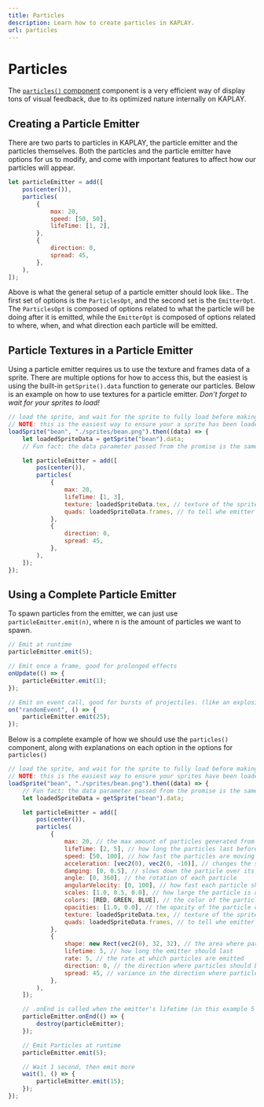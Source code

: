 ```yaml
---
title: Particles
description: Learn how to create particles in KAPLAY.
url: particles
---
```


# Particles

The [`particles()` component](/docs/api/ctx/particles) component is a very efficient way of display tons of visual
feedback, due to its optimized nature internally on KAPLAY.

## Creating a Particle Emitter

There are two parts to particles in KAPLAY, the particle emitter and the
particles themselves. Both the particles and the particle emitter have options
for us to modify, and come with important features to affect how our particles
will appear.

```js
let particleEmitter = add([
    pos(center()),
    particles(
        {
            max: 20,
            speed: [50, 50],
            lifeTime: [1, 2],
        },
        {
            direction: 0,
            spread: 45,
        },
    ),
]);
```

Above is what the general setup of a particle emitter should look like.. The
first set of options is the `ParticlesOpt`, and the second set is the
`EmitterOpt`. The `ParticlesOpt` is composed of options related to what the
particle will be doing after it is emitted, while the `EmitterOpt` is composed
of options related to where, when, and what direction each particle will be
emitted.

## Particle Textures in a Particle Emitter

Using a particle emitter requires us to use the texture and frames data of a
sprite. There are multiple options for how to access this, but the easiest is
using the built-in `getSprite().data` function to generate our particles. Below
is an example on how to use textures for a particle emitter. _Don't forget to
wait for your sprites to load!_

```js
// load the sprite, and wait for the sprite to fully load before making the particle emitter
// NOTE: this is the easiest way to ensure your a sprite has been loaded, but not the best
loadSprite("bean", "./sprites/bean.png").then((data) => {
    let loadedSpriteData = getSprite("bean").data;
    // Fun fact: the data parameter passed from the promise is the same as getSprite().data

    let particleEmitter = add([
        pos(center()),
        particles(
            {
                max: 20,
                lifeTime: [1, 3],
                texture: loadedSpriteData.tex, // texture of the sprite
                quads: loadedSpriteData.frames, // to tell whe emitter what frames of the sprite to use
            },
            {
                direction: 0,
                spread: 45,
            },
        ),
    ]);
});
```

## Using a Complete Particle Emitter

To spawn particles from the emitter, we can just use `particleEmitter.emit(n)`,
where n is the amount of particles we want to spawn.

```js
// Emit at runtime
particleEmitter.emit(5);

// Emit once a frame, good for prolonged effects
onUpdate(() => {
    particleEmitter.emit(1);
});

// Emit on event call, good for bursts of projectiles. (like an explosion)
on("randomEvent", () => {
    particleEmitter.emit(25);
});
```

Below is a complete example of how we should use the `particles()` component,
along with explanations on each option in the options for `particles()`

```js
// load the sprite, and wait for the sprite to fully load before making the particle emitter
// NOTE: this is the easiest way to ensure your sprites have been loaded, but not the best
loadSprite("bean", "./sprites/bean.png").then((data) => {
    // Fun fact: the data parameter passed from the promise is the same as getSprite().data
    let loadedSpriteData = getSprite("bean").data;

    let particleEmitter = add([
        pos(center()),
        particles(
            {
                max: 20, // the max amount of particles generated from this emitter at one time
                lifeTime: [2, 5], // how long the particles last before being destroyed
                speed: [50, 100], // how fast the particles are moving
                acceleration: [vec2(0), vec2(0, -10)], // changes the speed of the particle over its lifetime
                damping: [0, 0.5], // slows down the particle over its lifetime
                angle: [0, 360], // the rotation of each particle
                angularVelocity: [0, 100], // how fast each particle should be rotating
                scales: [1.0, 0.5, 0.0], // how large the particle is over its lifetime
                colors: [RED, GREEN, BLUE], // the color of the particle over its lifetime
                opacities: [1.0, 0.0], // the opacity of the particle over its lifetime
                texture: loadedSpriteData.tex, // texture of the sprite
                quads: loadedSpriteData.frames, // to tell whe emitter what frames of the sprite to use
            },
            {
                shape: new Rect(vec2(0), 32, 32), // the area where particles should be emitted from (can be empty)
                lifetime: 5, // how long the emitter should last
                rate: 5, // the rate at which particles are emitted
                direction: 0, // the direction where particles should be traveling
                spread: 45, // variance in the direction where particles should be traveling
            },
        ),
    ]);

    // .onEnd is called when the emitter's lifetime (in this example 5 seconds), has expired.
    particleEmitter.onEnd(() => {
        destroy(particleEmitter);
    });

    // Emit Particles at runtime
    particleEmitter.emit(5);

    // Wait 1 second, then emit more
    wait(1, () => {
        particleEmitter.emit(15);
    });
});
```
